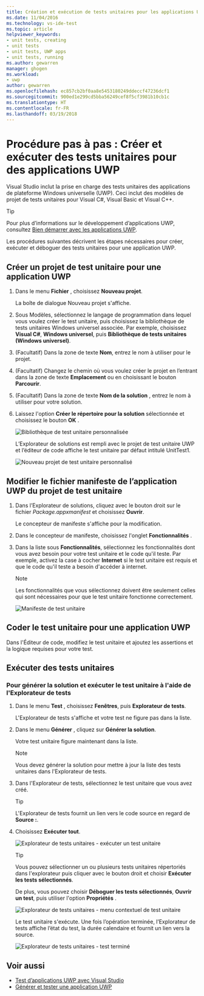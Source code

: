 ```yaml
---
title: Création et exécution de tests unitaires pour les applications UWP dans Visual Studio | Microsoft Docs
ms.date: 11/04/2016
ms.technology: vs-ide-test
ms.topic: article
helpviewer_keywords:
- unit tests, creating
- unit tests
- unit tests, UWP apps
- unit tests, running
ms.author: gewarren
manager: ghogen
ms.workload:
- uwp
author: gewarren
ms.openlocfilehash: ec857cb2bf0aa8e5453180249ddeccf47236dcf1
ms.sourcegitcommit: 900ed1e299cd5bba56249cef8f5cf3981b10cb1c
ms.translationtype: HT
ms.contentlocale: fr-FR
ms.lasthandoff: 03/19/2018
---
```

# <a name="walkthrough-create-and-run-unit-tests-for-uwp-apps"></a>Procédure pas à pas : Créer et exécuter des tests unitaires pour des applications UWP

Visual Studio inclut la prise en charge des tests unitaires des applications de plateforme Windows universelle (UWP). Ceci inclut des modèles de projet de tests unitaires pour Visual C#, Visual Basic et Visual C++.

> [!TIP]
> Pour plus d’informations sur le développement d’applications UWP, consultez [Bien démarrer avec les applications UWP](/windows/uwp/get-started/).

Les procédures suivantes décrivent les étapes nécessaires pour créer, exécuter et déboguer des tests unitaires pour une application UWP.

## <a name="create-a-unit-test-project-for-a-uwp-app"></a>Créer un projet de test unitaire pour une application UWP

1.  Dans le menu **Fichier** , choisissez **Nouveau projet**.

     La boîte de dialogue Nouveau projet s'affiche.

2.  Sous Modèles, sélectionnez le langage de programmation dans lequel vous voulez créer le test unitaire, puis choisissez la bibliothèque de tests unitaires Windows universel associée. Par exemple, choisissez **Visual C#**, **Windows universel**, puis **Bibliothèque de tests unitaires (Windows universel)**.

3.  (Facultatif) Dans la zone de texte **Nom**, entrez le nom à utiliser pour le projet.

4.  (Facultatif) Changez le chemin où vous voulez créer le projet en l’entrant dans la zone de texte **Emplacement** ou en choisissant le bouton **Parcourir**.

5.  (Facultatif) Dans la zone de texte **Nom de la solution** , entrez le nom à utiliser pour votre solution.

6.  Laissez l'option **Créer le répertoire pour la solution** sélectionnée et choisissez le bouton **OK** .

     ![Bibliothèque de test unitaire personnalisée](../test/media/unit_test_win8_1.png "Unit_Test_Win8_1")

     L’Explorateur de solutions est rempli avec le projet de test unitaire UWP et l’éditeur de code affiche le test unitaire par défaut intitulé UnitTest1.

     ![Nouveau projet de test unitaire personnalisé](../test/media/unit_test_win8_unittestexplorer_newprojectcreated.png "Unit_Test_Win8_UnitTestExplorer_NewProjectCreated")

## <a name="edit-the-unit-test-projects-uwp-application-manifest-file"></a>Modifier le fichier manifeste de l’application UWP du projet de test unitaire

1.  Dans l’Explorateur de solutions, cliquez avec le bouton droit sur le fichier *Package.appxmanifest* et choisissez **Ouvrir**.

     Le concepteur de manifeste s'affiche pour la modification.

2.  Dans le concepteur de manifeste, choisissez l'onglet **Fonctionnalités** .

3.  Dans la liste sous **Fonctionnalités**, sélectionnez les fonctionnalités dont vous avez besoin pour votre test unitaire et le code qu'il teste. Par exemple, activez la case à cocher **Internet** si le test unitaire est requis et que le code qu'il teste a besoin d'accéder à internet.

    > [!NOTE]
    > Les fonctionnalités que vous sélectionnez doivent être seulement celles qui sont nécessaires pour que le test unitaire fonctionne correctement.

     ![Manifeste de test unitaire](../test/media/unit_test_win8_.png)

## <a name="code-the-unit-test-for-a-uwp-app"></a>Coder le test unitaire pour une application UWP

Dans l'Éditeur de code, modifiez le test unitaire et ajoutez les assertions et la logique requises pour votre test.

## <a name="run-unit-tests"></a>Exécuter des tests unitaires

### <a name="to-build-the-solution-and-run-the-unit-test-using-test-explorer"></a>Pour générer la solution et exécuter le test unitaire à l'aide de l'Explorateur de tests

1.  Dans le menu **Test** , choisissez **Fenêtres**, puis **Explorateur de tests**.

     L'Explorateur de tests s'affiche et votre test ne figure pas dans la liste.

2.  Dans le menu **Générer** , cliquez sur **Générer la solution**.

     Votre test unitaire figure maintenant dans la liste.

    > [!NOTE]
    > Vous devez générer la solution pour mettre à jour la liste des tests unitaires dans l'Explorateur de tests.

3.  Dans l'Explorateur de tests, sélectionnez le test unitaire que vous avez créé.

    > [!TIP]
    > L'Explorateur de tests fournit un lien vers le code source en regard de **Source :**.

4.  Choisissez **Exécuter tout**.

     ![Explorateur de tests unitaires &#45; exécuter un test unitaire](../test/media/unit_test_win8_unittestexplorer_contextmenurun.png)

    > [!TIP]
    > Vous pouvez sélectionner un ou plusieurs tests unitaires répertoriés dans l'explorateur puis cliquer avec le bouton droit et choisir **Exécuter les tests sélectionnés**.
    >
    > De plus, vous pouvez choisir **Déboguer les tests sélectionnés**, **Ouvrir un test**, puis utiliser l'option **Propriétés** .
    >
    > ![Explorateur de tests unitaires &#45; menu contextuel de test unitaire](../test/media/unit_test_win8_unittestexplorer_contextmenu.png "Unit_Test_Win8_UnitTestExplorer_ContextMenu")

    Le test unitaire s'exécute. Une fois l’opération terminée, l’Explorateur de tests affiche l’état du test, la durée calendaire et fournit un lien vers la source.

    ![Explorateur de tests unitaires &#45; test terminé](../test/media/unit_test_win8_unittestexplorer_done.png)

## <a name="see-also"></a>Voir aussi

- [Test d’applications UWP avec Visual Studio](../test/testing-store-apps-with-visual-studio.md)
- [Générer et tester une application UWP](/vsts/build-release/apps/windows/universal?tabs=vsts)
